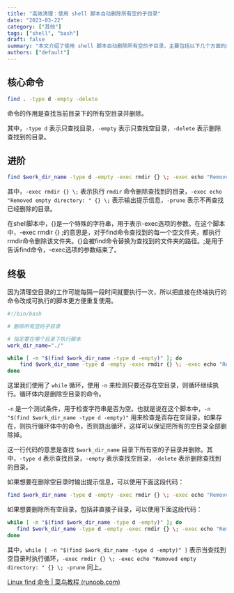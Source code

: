 ```yaml
---
title: "高效清理：使用 shell 脚本自动删除所有空的子目录"
date: "2023-03-22"
category: ["其他"]
tags: ["shell", "bash"]
draft: false
summary: "本文介绍了使用 shell 脚本自动删除所有空的子目录，主要包括以下几个方面的内容： 最简单的方式：使用 find 命令删除空目录。这种方式的命令非常简单，只需要使用 find $work_dir_name -type d -empty -delete 就能够找到 $work_dir_name 目录下的所有空目录并删除。 进阶的方式：使用 find 命令删除空目录并输出提示信息。这种方式的命令稍微复杂一些，需要使用 -exec 选项执行命令，使用 rmdir 命令删除目录，同时输出删除的目录信息。 终极的方式：编写 shell 脚本，循环查找并删除空目录。这种方式使用 while 循环查找并删除空目录，直到所有的空目录都被删除为止。该脚本同时可以输出删除的目录信息。 对于每种方式，本文都给出了相应的命令和代码示例，并对每种方式进行了详细的解释和说明。此外，本文还介绍了一些基本的 shell 命令和语法，如 -exec、while、-n 等，这些内容对于使用 shell 脚本进行文件操作非常重要。最后，本文也给出了一些技巧和注意事项，帮助读者更好地理解和应用这些命令和代码示例。"
authors: ["default"]
---
```





## 核心命令

```sh
find . -type d -empty -delete
```

命令的作用是查找当前目录下的所有空目录并删除。

其中，`-type d` 表示只查找目录，`-empty` 表示只查找空目录，`-delete` 表示删除查找到的目录。


## 进阶

```sh
find $work_dir_name -type d -empty -exec rmdir {} \; -exec echo "Removed empty directory: " {} \; -prune
```

其中，`-exec rmdir {} \;` 表示执行 `rmdir` 命令删除查找到的目录，`-exec echo "Removed empty directory: " {} \;` 表示输出提示信息，`-prune` 表示不再查找已经删除的目录。


在shell脚本中，{}是一个特殊的字符串，用于表示-exec选项的参数。在这个脚本中，-exec rmdir {} \;的意思是，对于find命令查找到的每一个空文件夹，都执行rmdir命令删除该文件夹。{}会被find命令替换为查找到的文件夹的路径。\;是用于告诉find命令，-exec选项的参数结束了。

## 终极

因为清理空目录的工作可能每隔一段时间就要执行一次，所以把直接在终端执行的命令改成可执行的脚本更方便重复使用。

```sh
#!/bin/bash

# 删除所有空的子目录

# 指定要在哪个目录下执行脚本
work_dir_name="./"

while [ -n "$(find $work_dir_name -type d -empty)" ]; do
    find $work_dir_name -type d -empty -exec rmdir {} \; -exec echo "Removed empty directory: " {} \; -prune
done
```

这里我们使用了 `while` 循环，使用 `-n` 来检测只要还存在空目录，则循环继续执行。循环体内是删除空目录的命令。


`-n` 是一个测试条件，用于检查字符串是否为空。也就是说在这个脚本中，`-n "$(find $work_dir_name -type d -empty)"` 用来检查是否存在空目录。如果存在，则执行循环体中的命令，否则跳出循环，这样可以保证把所有的空目录全部删除掉。

这一行代码的意思是查找 `$work_dir_name` 目录下所有空的子目录并删除。其中，`-type d` 表示查找目录，`-empty` 表示查找空目录，`-delete` 表示删除查找到的目录。

如果想要在删除空目录时输出提示信息，可以使用下面这段代码：

```sh
find $work_dir_name -type d -empty -exec rmdir {} \; -exec echo "Removed empty directory: " {} \; -prune
```



如果想要删除所有空目录，包括非直接子目录，可以使用下面这段代码：

```sh
while [ -n "$(find $work_dir_name -type d -empty)" ]; do
   find $work_dir_name -type d -empty -exec rmdir {} \; -exec echo "Removed empty directory: " {} \; -prune
done
```


其中，`while [ -n "$(find $work_dir_name -type d -empty)" ]` 表示当查找到空目录时执行循环，`-exec rmdir {} \; -exec echo "Removed empty directory: " {} \; -prune` 同上。


[Linux find 命令 | 菜鸟教程 (runoob.com)](https://www.runoob.com/linux/linux-comm-find.html)